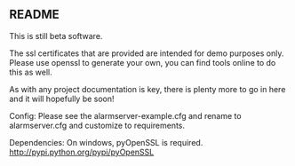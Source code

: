 README
------

This is still beta software.

The ssl certificates that are provided are intended for demo purposes only.  
Please use openssl to generate your own, you can find tools online to do this
as well.

As with any project documentation is key, there is plenty more to go in here and
it will hopefully be soon!

Config:
Please see the alarmserver-example.cfg and rename to alarmserver.cfg and
customize to requirements.

Dependencies:
On windows, pyOpenSSL is required.
http://pypi.python.org/pypi/pyOpenSSL